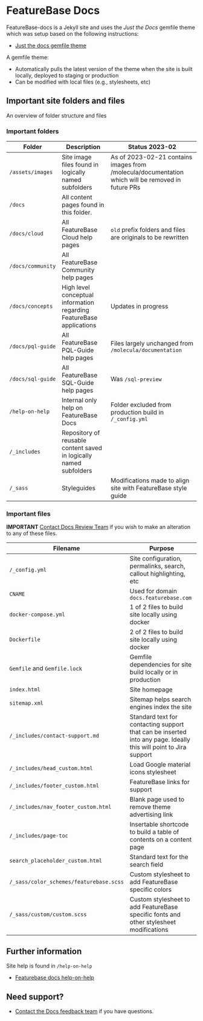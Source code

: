 # FeatureBase Docs

FeatureBase-docs is a Jekyll site and uses the *Just the Docs* gemfile theme which was setup based on the following instructions:

* [Just the docs gemfile theme](https://github.com/just-the-docs/just-the-docs-template/blob/main/README.md)

A gemfile theme:
* Automatically pulls the latest version of the theme when the site is built locally, deployed to staging or production
* Can be modified with local files (e.g., stylesheets, etc)

## Important site folders and files

An overview of folder structure and files

### Important folders

| Folder | Description | Status 2023-02 |
|---|---|---|
| `/assets/images` | Site image files found in logically named subfolders | As of 2023-02-21 contains images from /molecula/documentation which will be removed in future PRs |
| `/docs` | All content pages found in this folder. |  |
| `/docs/cloud` | All FeatureBase Cloud help pages | `old` prefix folders and files are originals to be rewritten |
| `/docs/community` | All FeatureBase Community help pages |  |
| `/docs/concepts` | High level conceptual information regarding FeatureBase applications | Updates in progress |
| `/docs/pql-guide` | All FeatureBase PQL-Guide help pages | Files largely unchanged from `/molecula/documentation` |
| `/docs/sql-guide` | All FeatureBase SQL-Guide help pages | Was `/sql-preview` |
| `/help-on-help` | Internal only help on FeatureBase Docs | Folder excluded from production build in `/_config.yml` |
| `/_includes` | Repository of reusable content saved in logically named subfolders |
| `/_sass` | Styleguides | Modifications made to align site with FeatureBase style guide |

### Important files

**IMPORTANT** [Contact Docs Review Team](https://app.slack.com/client/T2M810Z29/C02JJQR01EY) if you wish to make an alteration to any of these files.

| Filename | Purpose |
|---|---|
| `/_config.yml` | Site configuration, permalinks, search, callout highlighting, etc |
| `CNAME` | Used for domain `docs.featurebase.com` |
| `docker-compose.yml` | 1 of 2 files to build site locally using docker |
| `Dockerfile` | 2 of 2 files to build site locally using docker |
| `Gemfile` and `Gemfile.lock` | Gemfile dependencies for site build locally or in production |
| `index.html` | Site homepage |
| `sitemap.xml` | Sitemap helps search engines index the site |
| `/_includes/contact-support.md` | Standard text for contacting support that can be inserted into any page. Ideally this will point to Jira support |
| `/_includes/head_custom.html` | Load Google material icons stylesheet |
| `/_includes/footer_custom.html` | FeatureBase links for support |
| `/_includes/nav_footer_custom.html` | Blank page used to remove theme advertising link |
| `/_includes/page-toc` | Insertable shortcode to build a table of contents on a content page |
| `search_placeholder_custom.html` | Standard text for the search field |
| `/_sass/color_schemes/featurebase.scss` | Custom stylesheet to add FeatureBase specific colors |
| `/_sass/custom/custom.scss` | Custom stylesheet to add FeatureBase specific fonts and other stylesheet modifications |

## Further information

Site help is found in `/help-on-help`

* [Featurebase docs help-on-help](https://github.com/FeatureBaseDB/featurebase-docs/tree/docs-195-help-on-help/help-on-help)

## Need support?

* [Contact the Docs feedback team](https://app.slack.com/client/T2M810Z29/C02JJQR01EY) if you have questions.

